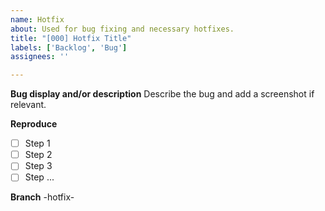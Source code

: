 ```yaml
---
name: Hotfix
about: Used for bug fixing and necessary hotfixes.
title: "[000] Hotfix Title"
labels: ['Backlog', 'Bug']
assignees: ''

---
```


**Bug display and/or description**
Describe the bug and add a screenshot if relevant.

**Reproduce**
- [ ] Step 1
- [ ] Step 2
- [ ] Step 3
- [ ] Step ...

**Branch**
<issue-number>-hotfix-<fitting-name>
